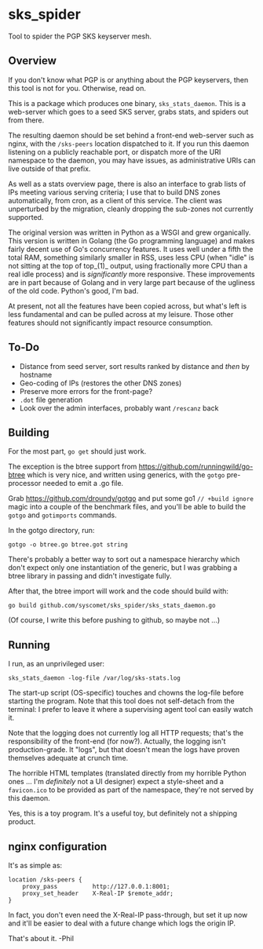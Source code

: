 sks\_spider
===========

Tool to spider the PGP SKS keyserver mesh.

Overview
--------

If you don't know what PGP is or anything about the PGP keyservers, then
this tool is not for you.  Otherwise, read on.

This is a package which produces one binary, `sks_stats_daemon`.  This is a
web-server which goes to a seed SKS server, grabs stats, and spiders out
from there.

The resulting daemon should be set behind a front-end web-server such as
nginx, with the `/sks-peers` location dispatched to it.  If you run this
daemon listening on a publicly reachable port, or dispatch more of the URI
namespace to the daemon, you may have issues, as administrative URIs can
live outside of that prefix.

As well as a stats overview page, there is also an interface to grab lists
of IPs meeting various serving criteria; I use that to build DNS zones
automatically, from cron, as a client of this service.  The client was
unperturbed by the migration, cleanly dropping the sub-zones not currently
supported.

The original version was written in Python as a WSGI and grew organically.
This version is written in Golang (the Go programming language) and makes
fairly decent use of Go's concurrency features.  It uses well under a fifth
the total RAM, something similarly smaller in RSS, uses less CPU (when
"idle" is not sitting at the top of top_(1)_ output, using fractionally more
CPU than a real idle process) and is _significantly_ more responsive.  These
improvements are in part because of Golang and in very large part because of
the ugliness of the old code.  Python's good, I'm bad.

At present, not all the features have been copied across, but what's left is
less fundamental and can be pulled across at my leisure.  Those other
features should not significantly impact resource consumption.


To-Do
-----

* Distance from seed server, sort results ranked by distance and _then_ by
  hostname
* Geo-coding of IPs (restores the other DNS zones)
* Preserve more errors for the front-page?
* `.dot` file generation
* Look over the admin interfaces, probably want `/rescanz` back

Building
--------

For the most part, `go get` should just work.

The exception is the btree support from https://github.com/runningwild/go-btree
which is very nice, and written using generics, with the `gotgo`
pre-processor needed to emit a .go file.

Grab https://github.com/droundy/gotgo and put some go1 `// +build ignore`
magic into a couple of the benchmark files, and you'll be able to build
the `gotgo` and `gotimports` commands.

In the gotgo directory, run:

    gotgo -o btree.go btree.got string

There's probably a better way to sort out a namespace hierarchy which don't
expect only one instantiation of the generic, but I was grabbing a btree
library in passing and didn't investigate fully.

After that, the btree import will work and the code should build with:

    go build github.com/syscomet/sks_spider/sks_stats_daemon.go

(Of course, I write this before pushing to github, so maybe not ...)

Running
-------

I run, as an unprivileged user:

    sks_stats_daemon -log-file /var/log/sks-stats.log

The start-up script (OS-specific) touches and chowns the log-file before
starting the program.  Note that this tool does not self-detach from the
terminal: I prefer to leave it where a supervising agent tool can easily
watch it.

Note that the logging does not currently log all HTTP requests; that's the
responsibility of the front-end (for now?).  Actually, the logging isn't
production-grade.  It "logs", but that doesn't mean the logs have proven
themselves adequate at crunch time.

The horrible HTML templates (translated directly from my horrible Python
ones ... I'm *definitely* not a UI designer) expect a style-sheet and a
`favicon.ico` to be provided as part of the namespace, they're not served
by this daemon.

Yes, this is a toy program.  It's a useful toy, but definitely not a
shipping product.


nginx configuration
-------------------

It's as simple as:

    location /sks-peers {
        proxy_pass          http://127.0.0.1:8001;
        proxy_set_header    X-Real-IP $remote_addr;
    }

In fact, you don't even need the X-Real-IP pass-through, but set it up now
and it'll be easier to deal with a future change which logs the origin IP.



That's about it.
-Phil
